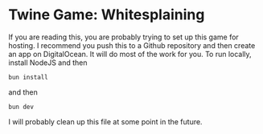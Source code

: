 # Twine Game: Whitesplaining

If you are reading this, you are probably trying to set up this game for hosting. I recommend you push this to a Github repository and then create an app on DigitalOcean. It will do most of the work for you. To run locally, install NodeJS and then
```
bun install
```
and then
```
bun dev
```
I will probably clean up this file at some point in the future.

